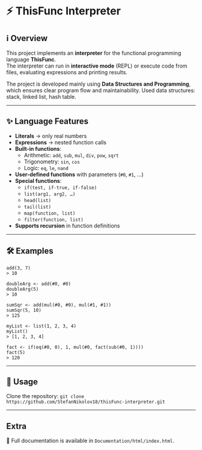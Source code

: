 # ⚡ ThisFunc Interpreter

## ℹ️ Overview
This project implements an **interpreter** for the functional programming language **ThisFunc**.  
The interpreter can run in **interactive mode** (REPL) or execute code from files, evaluating expressions and printing results.  

The project is developed mainly using **Data Structures and Programming**, which ensures clear program flow and maintainability.
Used data structures: stack, linked list, hash table.

---

## ✨ Language Features
- **Literals** → only real numbers  
- **Expressions** → nested function calls  
- **Built-in functions**:
  - Arithmetic: `add`, `sub`, `mul`, `div`, `pow`, `sqrt`  
  - Trigonometry: `sin`, `cos`  
  - Logic: `eq`, `le`, `nand`  
- **User-defined functions** with parameters (`#0`, `#1`, …)  
- **Special functions**:
  - `if(test, if-true, if-false)`  
  - `list(arg1, arg2, …)`  
  - `head(list)`  
  - `tail(list)`  
  - `map(function, list)`  
  - `filter(function, list)`  
- **Supports recursion** in function definitions  

---

## 🛠 Examples
```text
add(3, 7)
> 10

doubleArg <- add(#0, #0)
doubleArg(5)
> 10

sumSqr <- add(mul(#0, #0), mul(#1, #1))
sumSqr(5, 10)
> 125

myList <- list(1, 2, 3, 4)
myList()
> [1, 2, 3, 4]

fact <- if(eq(#0, 0), 1, mul(#0, fact(sub(#0, 1))))
fact(5)
> 120
```
---
## 🚀 Usage
Clone the repository:
  `git clone https://github.com/StefanNikolov18/thisFunc-interpreter.git`  

---

## Extra
 📖 Full documentation is available in `Documentation/html/index.html`.
